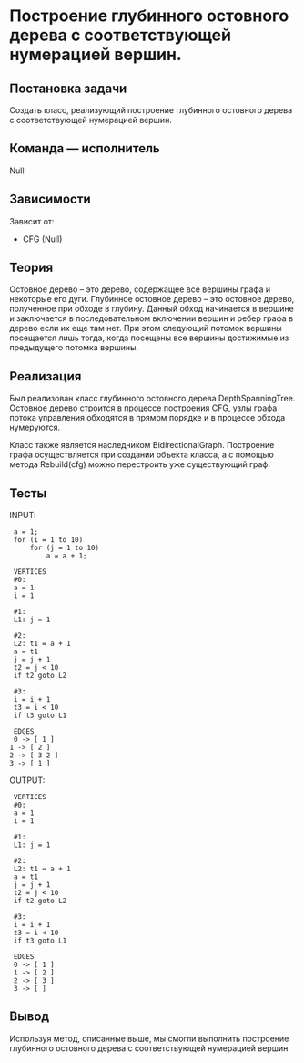 # Построение глубинного остовного дерева с соответствующей нумерацией вершин.


## Постановка задачи
Создать класс, реализующий построение глубинного остовного дерева 
с соответствующей нумерацией вершин.
## Команда — исполнитель
Null

## Зависимости
Зависит от:
-  CFG (Null)

## Теория

Остовное дерево – это дерево, содержащее все вершины графа и некоторые его дуги. 
Глубинное остовное дерево – это остовное дерево, полученное при обходе в глубину.
Данный обход начинается в вершине и заключается в последовательном включении вершин и
ребер графа в дерево если их еще там нет. При этом следующий потомок вершины посещается
лишь тогда, когда посещены все вершины достижимые из предыдущего потомка вершины.

## Реализация

Был реализован класс глубинного остовного дерева DepthSpanningTree.
Остовное дерево строится в процессе построения CFG, узлы графа потока управления обходятся 
в прямом порядке и в процессе обхода нумеруются.

Класс также является наследником BidirectionalGraph. 
Построение графа осуществляется при создании объекта класса, 
а с помощью метода Rebuild(cfg) можно перестроить уже существующий граф.

## Тесты
INPUT:
```
 a = 1;
 for (i = 1 to 10)
     for (j = 1 to 10)
         a = a + 1;

 VERTICES
 #0:
 a = 1  
 i = 1  
 
 #1:
 L1: j = 1  
 
 #2:
 L2: t1 = a + 1
 a = t1  
 j = j + 1
 t2 = j < 10
 if t2 goto L2
 
 #3:
 i = i + 1
 t3 = i < 10
 if t3 goto L1
 
 EDGES
 0 -> [ 1 ]
1 -> [ 2 ]
2 -> [ 3 2 ]
3 -> [ 1 ]
```

OUTPUT:
```
 VERTICES
 #0:
 a = 1
 i = 1
 
 #1:
 L1: j = 1
 
 #2:
 L2: t1 = a + 1
 a = t1
 j = j + 1
 t2 = j < 10
 if t2 goto L2
 
 #3:
 i = i + 1
 t3 = i < 10
 if t3 goto L1
 
 EDGES
 0 -> [ 1 ]
 1 -> [ 2 ]
 2 -> [ 3 ]
 3 -> [ ]
```
## Вывод
Используя метод, описанные выше, мы смогли выполнить построение глубинного остовного дерева с соответствующей нумерацией вершин.
